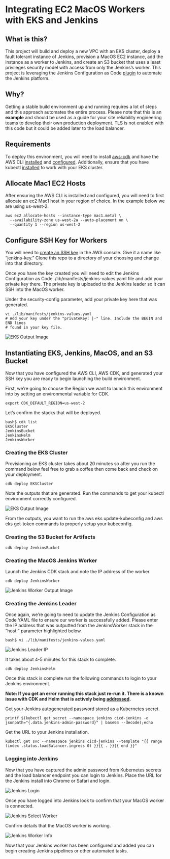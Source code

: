 # Integrating EC2 MacOS Workers with EKS and Jenkins

## What is this?

This project will build and deploy a new VPC with an EKS cluster, deploy a fault tolerant instance of Jenkins, provision a MacOS EC2 instance, add the instance as a worker to Jenkins, and create an S3 bucket that uses a least privileges security model with access from only the Jenkins’s worker. This project is leveraging the Jenkins Configuration as Code [plugin](https://jenkins.io/projects/jcasc/) to automate the Jenkins platform.

## Why?

Getting a stable build environment up and running requires a lot of steps and this approach automates the entire process. Please note that this is an **example** and should be used as a guide for your site reliability engineering teams to develop their own production deployment. TLS is not enabled with this code but it could be added later to the load balancer.

## Requirements

To deploy this environment, you will need to install [aws-cdk](https://docs.aws.amazon.com/cdk/latest/guide/getting_started.html#getting_started_install) and have the AWS CLI [installed](https://docs.aws.amazon.com/cli/latest/userguide/install-cliv2.html) and [configured](https://docs.aws.amazon.com/cli/latest/userguide/cli-configure-quickstart.html). Additionally, ensure that you have kubectl [installed](https://kubernetes.io/docs/tasks/tools/install-kubectl/) to work with your EKS cluster.

## Allocate Mac1 EC2 Hosts

After ensuring the AWS CLI is installed and configured, you will need to first allocate an ec2 Mac1 host in your region of choice. In the example below we are using us-west-2.

```
aws ec2 allocate-hosts --instance-type mac1.metal \
  --availability-zone us-west-2a --auto-placement on \
  --quantity 1 --region us-west-2
```

## Configure SSH Key for Workers

You will need to [create an SSH key](https://docs.aws.amazon.com/AWSEC2/latest/UserGuide/ec2-key-pairs.html) in the AWS console. Give it a name like “jenkins-key.” Clone this repo to a directory of your choosing and change into that directory.

Once you have the key created you will need to edit the Jenkins Configuration as Code ./lib/manifests/jenkins-values.yaml file and add your private key there. The private key is uploaded to the Jenkins leader so it can SSH into the MacOS worker.

Under the security-config parameter, add your private key here that was generated.

```
vi ./lib/manifests/jenkins-values.yaml
# Add your key under the "privateKey: |-" line. Include the BEGIN and END lines
# found in your key file.
```

![EKS Output Image](lib/images/ssh-key.jpg)

## Instantiating EKS, Jenkins, MacOS, and an S3 Bucket

Now that you have configured the AWS CLI, AWS CDK, and generated your SSH key you are ready to begin launching the build environment.

First, we’re going to choose the Region we want to launch this environment into by setting an environmental variable for CDK.

```
export CDK_DEFAULT_REGION=us-west-2
```

Let’s confirm the stacks that will be deployed.

```
bash$ cdk list
EKSCluster
JenkinsBucket
JenkinsHelm
JenkinsWorker
```

### Creating the EKS Cluster

Provisioning an EKS cluster takes about 20 minutes so after you run the command below feel free to grab a coffee then come back and check on your deployment.

```
cdk deploy EKSCluster
```

Note the outputs that are generated. Run the commands to get your kubectl environment correctly configured.

![EKS Output Image](lib/images/eks-outputs.jpg)

From the outputs, you want to run the aws eks update-kubeconfig and aws eks get-token commands to properly setup your kubeconfig.

### Creating the S3 Bucket for Artifacts

```
cdk deploy JenkinsBucket
```

### Creating the MacOS Jenkins Worker

Launch the Jenkins CDK stack and note the IP address of the worker.

```
cdk deploy JenkinsWorker
```

![Jenkins Worker Output Image](lib/images/worker-outputs.jpg)

### Creating the Jenkins Leader

Once again, we’re going to need to update the Jenkins Configuration as Code YAML file to ensure our worker is successfully added. Please enter the IP address that was outputted from the JenkinsWorker stack in the “host:” parameter highlighted below.

```
bash$ vi ./lib/manifests/jenkins-values.yaml
```

![Jenkins Leader IP](lib/images/jenkins-ip.jpg)

It takes about 4-5 minutes for this stack to complete.

```
cdk deploy JenkinsHelm
```

Once this stack is complete run the following commands to login to your Jenkins environment.

**Note: If you get an error running this stack just re-run it. There is a known issue with CDK and Helm that is actively being [addressed](https://github.com/aws/aws-cdk/issues/8713).**

Get your Jenkins autogenerated password stored as a Kubernetes secret.

```
printf $(kubectl get secret --namespace jenkins cicd-jenkins -o jsonpath="{.data.jenkins-admin-password}" | base64 --decode);echo
```

Get the URL to your Jenkins installation.

```
kubectl get svc --namespace jenkins cicd-jenkins --template "{{ range (index .status.loadBalancer.ingress 0) }}{{ . }}{{ end }}"
```

### Logging into Jenkins

Now that you have captured the admin password from Kubernetes secrets and the load balancer endpoint you can login to Jenkins. Place the URL for the Jenkins install into Chrome or Safari and login.

![Jenkins Login](lib/images/jenkins-login.jpg)

Once you have logged into Jenkins look to confirm that your MacOS worker is connected.

![Jenkins Select Worker](lib/images/dashboard-select-worker.jpg)

Confirm details that the MacOS worker is working.

![Jenkins Worker Info](lib/images/macos-worker-info.jpg)

Now that your Jenkins worker has been configured and added you can begin creating Jenkins pipelines or other automated tasks.
